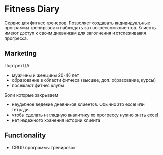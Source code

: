 # Fitness Diary

Сервис для фитнес тренеров. 
Позволяет создавать индивидуальные программы тренировок и наблюдать за прогрессом клиентов. 
Клиенты имеют доступ к своим дневникам для заполнения и отслеживания прогресса.

## Marketing

Портрет ЦА

- мужчины и женщины 20-40 лет
- образование в области фитнеса (высшее, доп. образование, курсы)
- посещают фитнес клубы

Боли которые закрываем

- неудобное ведение дневников клиентов. Обычно это excel или тетради.
- чтобы сделать наглядную аналитику по прогрессу нужно знать excel
- нет надежного хранения истории клиента

## Functionality

- CRUD программы тренировок
